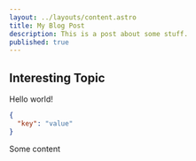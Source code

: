 ```yaml
---
layout: ../layouts/content.astro
title: My Blog Post
description: This is a post about some stuff.
published: true
---
```


## Interesting Topic

Hello world!

```json
{ 
  "key": "value"
}
```

<div id="first">Some content</div>
